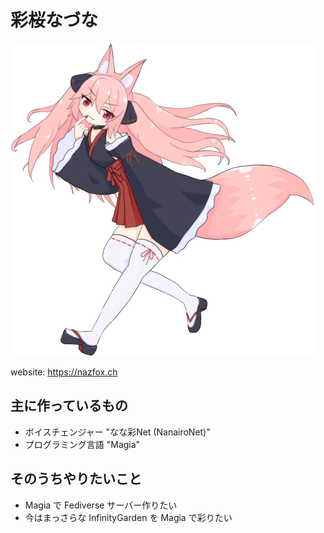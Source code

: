 # 彩桜なづな

<img src="nazuna.webp" alt="彩桜なづな" height=500>

website: https://nazfox.ch

## 主に作っているもの

- ボイスチェンジャー "なな彩Net (NanairoNet)"
- プログラミング言語 "Magia"

## そのうちやりたいこと

- Magia で Fediverse サーバー作りたい
- 今はまっさらな InfinityGarden を Magia で彩りたい

<!---
nazfox/nazfox is a ✨ special ✨ repository because its `README.md` (this file) appears on your GitHub profile.
You can click the Preview link to take a look at your changes.
--->
